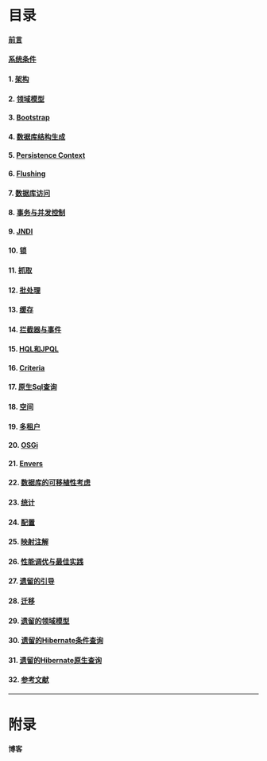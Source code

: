 # 目录
#### [前言](https://github.com/Sev-Night/source-code-reading/blob/main/Hibernates/documentation/preface.md)
#### [系统条件](https://github.com/Sev-Night/source-code-reading/blob/main/Hibernates/documentation/system-requirements.md)
#### 1. [架构](https://github.com/Sev-Night/source-code-reading/blob/main/Hibernates/documentation/architecture.md)
#### 2. [领域模型](https://github.com/Sev-Night/source-code-reading/blob/main/Hibernates/documentation/domain-model.md)
#### 3. [Bootstrap](https://docs.jboss.org/hibernate/stable/orm/userguide/html_single/Hibernate_User_Guide.html#bootstrap)
#### 4. [数据库结构生成](https://docs.jboss.org/hibernate/stable/orm/userguide/html_single/Hibernate_User_Guide.html#schema-generation)
#### 5. [Persistence Context](https://docs.jboss.org/hibernate/stable/orm/userguide/html_single/Hibernate_User_Guide.html#pc)
#### 6. [Flushing](https://docs.jboss.org/hibernate/stable/orm/userguide/html_single/Hibernate_User_Guide.html#flushing)
#### 7. [数据库访问](https://docs.jboss.org/hibernate/stable/orm/userguide/html_single/Hibernate_User_Guide.html#database)
#### 8. [事务与并发控制](https://docs.jboss.org/hibernate/stable/orm/userguide/html_single/Hibernate_User_Guide.html#transactions)
#### 9. [JNDI](https://docs.jboss.org/hibernate/stable/orm/userguide/html_single/Hibernate_User_Guide.html#jndi)
#### 10. [锁](https://docs.jboss.org/hibernate/stable/orm/userguide/html_single/Hibernate_User_Guide.html#locking)
#### 11. [抓取](https://docs.jboss.org/hibernate/stable/orm/userguide/html_single/Hibernate_User_Guide.html#fetching)
#### 12. [批处理](https://docs.jboss.org/hibernate/stable/orm/userguide/html_single/Hibernate_User_Guide.html#batch)
#### 13. [缓存](https://docs.jboss.org/hibernate/stable/orm/userguide/html_single/Hibernate_User_Guide.html#caching)
#### 14. [拦截器与事件](https://docs.jboss.org/hibernate/stable/orm/userguide/html_single/Hibernate_User_Guide.html#events)
#### 15. [HQL和JPQL](https://docs.jboss.org/hibernate/stable/orm/userguide/html_single/Hibernate_User_Guide.html#hql)
#### 16. [Criteria](https://docs.jboss.org/hibernate/stable/orm/userguide/html_single/Hibernate_User_Guide.html#criteria)
#### 17. [原生Sql查询](https://docs.jboss.org/hibernate/stable/orm/userguide/html_single/Hibernate_User_Guide.html#sql)
#### 18. [空间](https://docs.jboss.org/hibernate/stable/orm/userguide/html_single/Hibernate_User_Guide.html#spatial)
#### 19. [多租户](https://docs.jboss.org/hibernate/stable/orm/userguide/html_single/Hibernate_User_Guide.html#multitenacy)
#### 20. [OSGi](https://docs.jboss.org/hibernate/stable/orm/userguide/html_single/Hibernate_User_Guide.html#osgi)
#### 21. [Envers](https://docs.jboss.org/hibernate/stable/orm/userguide/html_single/Hibernate_User_Guide.html#envers)
#### 22. [数据库的可移植性考虑](https://docs.jboss.org/hibernate/stable/orm/userguide/html_single/Hibernate_User_Guide.html#portability)
#### 23. [统计](https://docs.jboss.org/hibernate/stable/orm/userguide/html_single/Hibernate_User_Guide.html#statistics)
#### 24. [配置](https://docs.jboss.org/hibernate/stable/orm/userguide/html_single/Hibernate_User_Guide.html#configurations)
#### 25. [映射注解](https://docs.jboss.org/hibernate/stable/orm/userguide/html_single/Hibernate_User_Guide.html#annotations)
#### 26. [性能调优与最佳实践](https://docs.jboss.org/hibernate/stable/orm/userguide/html_single/Hibernate_User_Guide.html#best-practices)
#### 27. [遗留的引导](https://docs.jboss.org/hibernate/stable/orm/userguide/html_single/Hibernate_User_Guide.html#appendix-legacy-bootstrap)
#### 28. [迁移](https://docs.jboss.org/hibernate/stable/orm/userguide/html_single/Hibernate_User_Guide.html#_migration)
#### 29. [遗留的领域模型](https://docs.jboss.org/hibernate/stable/orm/userguide/html_single/Hibernate_User_Guide.html#appendix-legacy-domain-model)
#### 30. [遗留的Hibernate条件查询](https://docs.jboss.org/hibernate/stable/orm/userguide/html_single/Hibernate_User_Guide.html#appendix-legacy-criteria)
#### 31. [遗留的Hibernate原生查询](https://docs.jboss.org/hibernate/stable/orm/userguide/html_single/Hibernate_User_Guide.html#appendix-legacy-native-queries)
#### 32. [参考文献](https://docs.jboss.org/hibernate/stable/orm/userguide/html_single/Hibernate_User_Guide.html#_references)

***
# 附录
#### 博客
